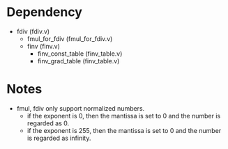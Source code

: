 # Dependency
- fdiv (fdiv.v)
  - fmul_for_fdiv (fmul_for_fdiv.v)
  - finv (finv.v)
    - finv_const_table (finv_table.v)
    - finv_grad_table (finv_table.v)
    
# Notes
- fmul, fdiv only support normalized numbers.
  - if the exponent is 0, then the mantissa is set to 0 and the number is regarded as 0.
  - if the exponent is 255, then the mantissa is set to 0 and the number is regarded as infinity.
